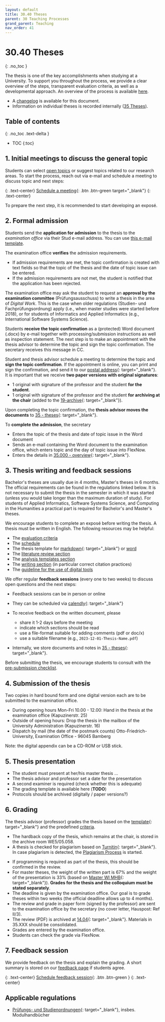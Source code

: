 ```yaml
---
layout: default
title: 30.40 Theses
parent: 30 Teaching Processes
grand_parent: Teaching
nav_order: 41
---
```


# 30.40 Theses
{: .no_toc }

The thesis is one of the key accomplishments when studying at a University.
To support you throughout the process, we provide a clear overview of the steps, transparent evaluation criteria, as well as a developmental approach.
An overview of the process is available [here](30.40.theses_process.html).

- A [changelog](https://github.com/digital-work-lab/handbook/commits/main/docs/30-teaching/30_processes/30.40.theses.md) is available for this document.
- Information on individual theses is recorded internally ([35 Theses](../35_theses.html)).

## Table of contents
{: .no_toc .text-delta }

- TOC
{:toc}

## 1. Initial meetings to discuss the general topic

Students can select [open topics](30.40.theses_topics.html) or suggest topics related to our research areas.
To start the process, reach out via e-mail and schedule a meeting to discuss topic and next steps:

{: .text-center}
[Schedule a meeting](https://calendly.com/gerit-wagner/30min){: .btn .btn-green target="_blank"}
{: .text-center}

To prepare the next step, it is recommended to start developing an exposé.

## 2. Formal admission

Students send the **application for admission** to the thesis to the *examination office* via their Stud e-mail address.
You can use [this e-mail template](30.40.thesis_admission_mail.html).

The examination office **verifies** the admission requirements.

- If admission requirements are met, the topic confirmation is created with text fields so that the topic of the thesis and the date of topic issue can be entered.
- If the admission requirements are not met, the student is notified that the application has been rejected.

The examination office may ask the student to request an **approval by the examination committee** (Prüfungsausschuss) to write a thesis in the area of *Digital Work*.
This is the case when older regulations (Studien- und Fachprüfungsordnung) apply (i.e., when master studies were started before 2018), or for students of Informatics and Applied Informatics (e.g., International Software Systems Science).

Students **receive the topic confirmation** as a (protected) Word document (.docx) by e-mail together with processing/submission instructions as well as inspection statement.
The next step is to make an appointment with the thesis advisor to determine the topic and sign the topic confirmation. The secretary receives this message in CC.

Student and thesis advisor schedule a meeting to determine the topic and **sign the topic confirmation**.
If the appointment is online, you can print and sign the confirmation, and send it to our [postal address](https://www.uni-bamberg.de/digital-work/team/prof-dr-gerit-wagner/){: target="_blank"}.
It is important that we receive **two paper versions with original signatures**:

- 1 original with signature of the professor and the student **for the student**.
- 1 original with signature of the professor and the student **for archiving at the chair** (added to the [19-archive](https://nc-2272638881871040784.nextcloud-ionos.com/index.php/apps/files/files?dir=/10-lab/19_archive&fileid=62){: target="_blank"}).

Upon completing the topic confirmation, the **thesis advisor moves the documents** to [35 - theses](https://nc-2272638881871040784.nextcloud-ionos.com/index.php/apps/files/?dir=/30-30-teaching/35_theses&fileid=124){: target="_blank"}.

To **complete the admission**, the secretary

- Enters the topic of the thesis and date of topic issue in the Word document
- Sends an e-mail containing the Word document to the examination office, which enters topic and the day of topic issue into FlexNow.
- Enters the details in [35.000 - overview](https://nc-2272638881871040784.nextcloud-ionos.com/index.php/apps/files/?dir=/30-30-teaching/35_theses/000_overview&fileid=608){: target="_blank"}.

## 3. Thesis writing and feedback sessions

Bachelor's theses are usually due in 4 months, Master's theses in 6 months.
The official requirements can be found in the regulations linked below.
It is not necessary to submit the thesis in the semester in which it was started (unless you would take longer than the maximum duration of study).
For students of Applied Informatics, Software Systems Science, and Computing in the Humanities a practical part is required for Bachelor's and Master's theses.

We encourage students to complete an exposé before writing the thesis.
A thesis must be written in English.
The following resources may be helpful:

- The [evaluation criteria](30.40.theses_criteria.html)
- The [schedule](30.40.theses_schedule.html)
- The thesis template for [markdown](https://github.com/digital-work-lab/thesis-template){: target="_blank"} or [word](https://raw.githubusercontent.com/digital-work-lab/handbook/main/assets/docs/template.docx)
- The [literature review section](../../20-research/20_processes/20.10.literature-review.html)
- The [analysis templates section](../../20-research/20_processes/20.21.analysis-templates.html)
- The [writing section](../../20-research/20_processes/20.29.writing.html) (in particular correct citation practices)
- The [guideline for the use of digital tools](30.40.theses_digital_tools.html)

We offer regular **feedback sessions** (every one to two weeks) to discuss open questions and the next steps:

- Feedback sessions can be in person or online
- They can be scheduled via [calendly](https://calendly.com/gerit-wagner/30min){: target="_blank"}
- To receive feedback on the written document, please

  - share it 1-2 days before the meeting
  - indicate which sections should be read
  - use a file-format suitable for adding comments (pdf or doc/x)
  - use a suitable filename (e.g., `2023-12-01-Thesis-Name.pdf`)

- Internally, we store documents and notes in [35 - theses](https://nc-2272638881871040784.nextcloud-ionos.com/index.php/apps/files/?dir=/30-30-teaching/35_theses&fileid=124){: target="_blank"}.

Before submitting the thesis, we encourage students to consult with the [pre-submission checklist](30.40.theses_pre_submission.html).

## 4. Submission of the thesis

Two copies in hard bound form and one digital version each are to be submitted to the examination office.

- During opening hours Mon-Fri 10.00 - 12.00: Hand in the thesis at the examination office (Kapuzinerstr. 25)
- Outside of opening hours: Drop the thesis in the mailbox of the University Administration (Kapuzinerstr. 16)
- Dispatch by mail (the date of the postmark counts) Otto-Friedrich-University, Examination Office - 96045 Bamberg

Note: the digital appendix can be a CD-ROM or USB stick.

## 5. Thesis presentation

- The student must present at her/his master thesis ...
- The thesis advisor and professor set a date for the presentation
- A second examiner is required (check whether this is adequate)
- The grading template is available here (**TODO**)
- Protocols should be archived (digitally / paper versions?)

## 6. Grading

The thesis advisor (professor) grades the thesis based on the [template](https://github.com/digital-work-lab/handbook/tree/main/src/thesis_review){: target="_blank"} and the predefined [criteria](30.40.theses_criteria.html).

- The hardback copy of the thesis, which remains at the chair, is stored in the archive room WE5/05.058.
- A thesis is checked for plagiarism based on [Turnitin](https://www.uni-bamberg.de/its/turnitin){: target="_blank"}. In case plagiarism is detected, the [Plagiarism Process](30.52.plagiarism.html) is started.
<!-- generative AI: cannot be detected reliably -->
- If programming is required as part of the thesis, this should be confirmed in the review.
- For master theses, the weight of the written part is 67% and the weight of the presentation is 33% (based on [Master WI MHB](https://www.uni-bamberg.de/fileadmin/abt-studium/Modulhandbuecher/WIAI/WI/Master/MHB_MA_WI_2018.pdf){: target="_blank"}). **Grades for the thesis and the colloquium must be stated separately**.
- The deadline is given by the examination office. Our goal is to grade theses within two weeks (the official deadline allows up to 4 months). 
- The review and grade in paper form (signed by the professor) are sent to the examination office by the secretary (no cover letter, Hauspost: Ref II/3).
- The review (PDF) is archived at [14.04](https://nc-2272638881871040784.nextcloud-ionos.com/index.php/apps/files/?dir=/10-lab/14_grades/04_theses&fileid=73){: target="_blank"}. Materials in 35.XXX should be consolidated.
- Grades are entered by the examination office.
- Students can check the grade via FlexNow.

## 7. Feedback session

We provide feedback on the thesis and explain the grading.
A short summary is stored on our [feedback page](30.40.theses_feedback.html) if students agree.

{: .text-center}
[Schedule feedback session](https://calendly.com/gerit-wagner/30min){: .btn .btn-green }
{: .text-center}

## Applicable regulations

<!-- 
- Bachelor Business Information Systems
- Bachelor International Information Systems Management
- Bachelor Angewandte Informatik
- Bachelor Software Systems Science
- Master Business Information Systems
- Master International Information Systems Management
- Master Angewandte Informatik
- Master Software Systems Science
- Master Computing in the Humanities
 -->

- [Prüfungs- und Studienordnungen](https://www.uni-bamberg.de/abt-studium/aufgaben/pruefungs-studienordnungen/){: target="_blank"}, insbes. Modulhandbücher
